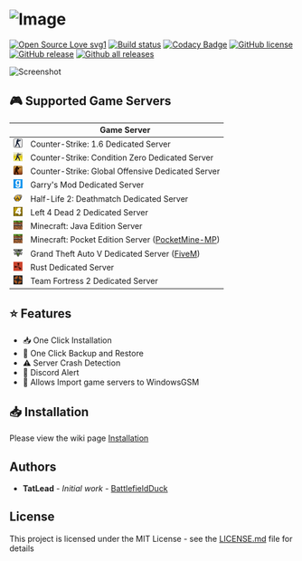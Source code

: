 # ![Image](https://tatlead.com/WindowsGSM/screenshot/WindowsGSM_v1.png)
[![Open Source Love svg1](https://badges.frapsoft.com/os/v1/open-source.svg?v=103)](https://github.com/BattlefieldDuck/WindowsGSM/)
[![Build status](https://ci.appveyor.com/api/projects/status/ttaomnayo3gidf2g?svg=true)](https://ci.appveyor.com/project/BattlefieldDuck/windowsgsm)
[![Codacy Badge](https://api.codacy.com/project/badge/Grade/02a105dad6a34de6a15ff1f7fd7ee423)](https://app.codacy.com/app/BattlefieldDuck/WindowsGSM?utm_source=github.com&utm_medium=referral&utm_content=BattlefieldDuck/WindowsGSM&utm_campaign=Badge_Grade_Dashboard)
[![GitHub license](https://img.shields.io/github/license/BattlefieldDuck/WindowsGSM.svg)](https://github.com/BattlefieldDuck/WindowsGSM/blob/master/LICENSE)
[![GitHub release](https://img.shields.io/github/release/BattlefieldDuck/WindowsGSM.svg)](https://github.com/BattlefieldDuck/WindowsGSM/releases/)
[![Github all releases](https://img.shields.io/github/downloads/BattlefieldDuck/WindowsGSM/total.svg)](https://github.com/BattlefieldDuck/WindowsGSM/releases/)

![Screenshot](https://windowsgsm.com/assets/images/WindowsGSM-v1.6.0.png)

## 🎮 Supported Game Servers
|               |   Game Server   |
| ------------- | --------------- |
| ![logo](WindowsGSM/Images/games/cs.png?raw=true)   | Counter-Strike: 1.6 Dedicated Server              |
| ![logo](WindowsGSM/Images/games/cscz.png?raw=true) | Counter-Strike: Condition Zero Dedicated Server   |
| ![logo](WindowsGSM/Images/games/csgo.png?raw=true) | Counter-Strike: Global Offensive Dedicated Server |
| ![logo](WindowsGSM/Images/games/gmod.png?raw=true) | Garry's Mod Dedicated Server                      |
| ![logo](WindowsGSM/Images/games/hl2dm.png?raw=true)| Half-Life 2: Deathmatch Dedicated Server          |
| ![logo](WindowsGSM/Images/games/l4d2.png?raw=true) | Left 4 Dead 2 Dedicated Server                    |
| ![logo](WindowsGSM/Images/games/mc.png?raw=true)   | Minecraft: Java Edition Server                    |
| ![logo](WindowsGSM/Images/games/mcpe.png?raw=true) | Minecraft: Pocket Edition Server ([PocketMine-MP](https://github.com/pmmp/PocketMine-MP)) |
| ![logo](WindowsGSM/Images/games/gta5.png?raw=true) | Grand Theft Auto V Dedicated Server ([FiveM](https://github.com/citizenfx/fivem))|
| ![logo](WindowsGSM/Images/games/rust.png?raw=true) | Rust Dedicated Server                             |
| ![logo](WindowsGSM/Images/games/tf2.png?raw=true)  | Team Fortress 2 Dedicated Server                  |

## ⭐ Features
* 📥 One Click Installation
* 💾 One Click Backup and Restore
* ⚠️ Server Crash Detection
* 📲 Discord Alert
* 💌 Allows Import game servers to WindowsGSM

## 📥 Installation
Please view the wiki page [Installation](https://github.com/BattlefieldDuck/WindowsGSM/wiki/Installation)

## Authors
* **TatLead** - *Initial work* - [BattlefieldDuck](https://github.com/BattlefieldDuck)

## License
This project is licensed under the MIT License - see the [LICENSE.md](https://github.com/BattlefieldDuck/WindowsGSM/blob/master/LICENSE) file for details

